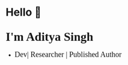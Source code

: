 # Hello 👋
<font size="6" color="#333333"></font>

## <span style="font-size:32px; font-family: 'Arial, sans-serif;'">I'm Aditya Singh</span>
- <span style="font-size:20px; font-family: 'Arial, sans-serif;'">Dev| Researcher | Published Author</span>
